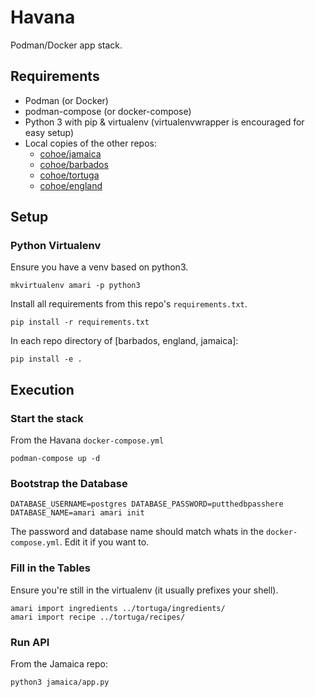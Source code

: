 Havana
======

Podman/Docker app stack.

Requirements
------------
* Podman (or Docker)
* podman-compose (or docker-compose)
* Python 3 with pip & virtualenv (virtualenvwrapper is encouraged for easy setup)
* Local copies of the other repos:
  * [cohoe/jamaica](https://github.com/cohoe/jamaica)
  * [cohoe/barbados](https://github.com/cohoe/barbados)
  * [cohoe/tortuga](https://github.com/cohoe/tortuga)
  * [cohoe/england](https://github.com/cohoe/england)

Setup
-----

### Python Virtualenv
Ensure you have a venv based on python3.

```
mkvirtualenv amari -p python3
```

Install all requirements from this repo's `requirements.txt`.

```
pip install -r requirements.txt
```

In each repo directory of [barbados, england, jamaica]:
```
pip install -e .
```

Execution
---------

### Start the stack
From the Havana `docker-compose.yml`
```
podman-compose up -d
```

### Bootstrap the Database
```
DATABASE_USERNAME=postgres DATABASE_PASSWORD=putthedbpasshere DATABASE_NAME=amari amari init
```
The password and database name should match whats in the `docker-compose.yml`. Edit it if you want to.

### Fill in the Tables
Ensure you're still in the virtualenv (it usually prefixes your shell).
```
amari import ingredients ../tortuga/ingredients/
amari import recipe ../tortuga/recipes/
```

### Run API
From the Jamaica repo:
```
python3 jamaica/app.py
```
